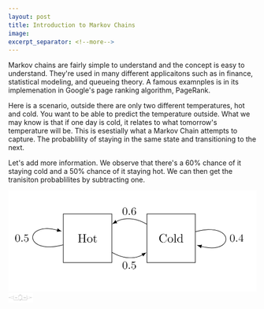 ```yaml
---
layout: post
title: Introduction to Markov Chains
image: 
excerpt_separator: <!--more-->
---
```

Markov chains are fairly simple to understand and the concept is easy to understand. They're used in many different applicaitons such as in finance, statistical modeling, and queueing theory. A famous examnples is in its implemenation in Google's page ranking algorithm, PageRank.

Here is a scenario, outside there are only two different temperatures, hot and cold. You want to be able to predict the temperature outside. What we may know is that if one day is cold, it relates to what tomorrow's temperature will be. This is esestially what a Markov Chain attempts to capture. The probablility of staying in the same state and transitioning to the next.

Let's add more information. We observe that there's a 60% chance of it staying cold and a 50% chance of it staying hot. We can then get the tranisiton probablilites by subtracting one.

![Markov Chain Example](/assets/images/blog-images/Markov-Chain-Example.png)
<img src="/assets/images/blog-images/Markov-Chain-Example.png" width="50">

<!--more-->
